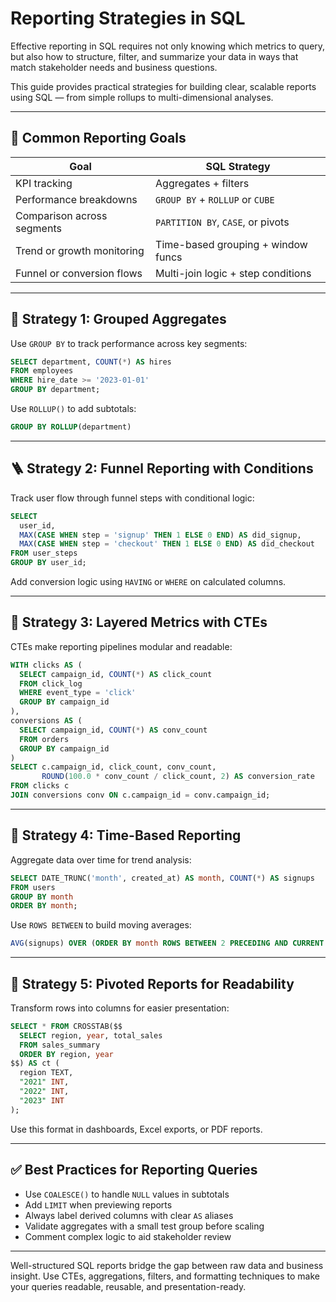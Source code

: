 # Reporting Strategies in SQL

Effective reporting in SQL requires not only knowing which metrics to query, but also how to structure, filter, and summarize your data in ways that match stakeholder needs and business questions.

This guide provides practical strategies for building clear, scalable reports using SQL — from simple rollups to multi-dimensional analyses.

---

## 🎯 Common Reporting Goals

| Goal                       | SQL Strategy                       |
| -------------------------- | ---------------------------------- |
| KPI tracking               | Aggregates + filters               |
| Performance breakdowns     | `GROUP BY` + `ROLLUP` or `CUBE`    |
| Comparison across segments | `PARTITION BY`, `CASE`, or pivots  |
| Trend or growth monitoring | Time-based grouping + window funcs |
| Funnel or conversion flows | Multi-join logic + step conditions |

---

## 🧱 Strategy 1: Grouped Aggregates

Use `GROUP BY` to track performance across key segments:

```sql
SELECT department, COUNT(*) AS hires
FROM employees
WHERE hire_date >= '2023-01-01'
GROUP BY department;
```

Use `ROLLUP()` to add subtotals:

```sql
GROUP BY ROLLUP(department)
```

---

## 🪜 Strategy 2: Funnel Reporting with Conditions

Track user flow through funnel steps with conditional logic:

```sql
SELECT
  user_id,
  MAX(CASE WHEN step = 'signup' THEN 1 ELSE 0 END) AS did_signup,
  MAX(CASE WHEN step = 'checkout' THEN 1 ELSE 0 END) AS did_checkout
FROM user_steps
GROUP BY user_id;
```

Add conversion logic using `HAVING` or `WHERE` on calculated columns.

---

## 🧠 Strategy 3: Layered Metrics with CTEs

CTEs make reporting pipelines modular and readable:

```sql
WITH clicks AS (
  SELECT campaign_id, COUNT(*) AS click_count
  FROM click_log
  WHERE event_type = 'click'
  GROUP BY campaign_id
),
conversions AS (
  SELECT campaign_id, COUNT(*) AS conv_count
  FROM orders
  GROUP BY campaign_id
)
SELECT c.campaign_id, click_count, conv_count,
       ROUND(100.0 * conv_count / click_count, 2) AS conversion_rate
FROM clicks c
JOIN conversions conv ON c.campaign_id = conv.campaign_id;
```

---

## 🧮 Strategy 4: Time-Based Reporting

Aggregate data over time for trend analysis:

```sql
SELECT DATE_TRUNC('month', created_at) AS month, COUNT(*) AS signups
FROM users
GROUP BY month
ORDER BY month;
```

Use `ROWS BETWEEN` to build moving averages:

```sql
AVG(signups) OVER (ORDER BY month ROWS BETWEEN 2 PRECEDING AND CURRENT ROW)
```

---

## 🔀 Strategy 5: Pivoted Reports for Readability

Transform rows into columns for easier presentation:

```sql
SELECT * FROM CROSSTAB($$
  SELECT region, year, total_sales
  FROM sales_summary
  ORDER BY region, year
$$) AS ct (
  region TEXT,
  "2021" INT,
  "2022" INT,
  "2023" INT
);
```

Use this format in dashboards, Excel exports, or PDF reports.

---

## ✅ Best Practices for Reporting Queries

* Use `COALESCE()` to handle `NULL` values in subtotals
* Add `LIMIT` when previewing reports
* Always label derived columns with clear `AS` aliases
* Validate aggregates with a small test group before scaling
* Comment complex logic to aid stakeholder review

---

Well-structured SQL reports bridge the gap between raw data and business insight.
Use CTEs, aggregations, filters, and formatting techniques to make your queries readable, reusable, and presentation-ready.

